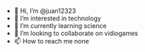 - 👋 Hi, I’m @juan12323
- 👀 I’m interested in technology
- 🌱 I’m currently learning science
- 💞️ I’m looking to collaborate on vidiogames
- 📫 How to reach me none

<!---
juan12323/juan12323 is a ✨ special ✨ repository because its `README.md` (this file) appears on your GitHub profile.
You can click the Preview link to take a look at your changes.
--->
